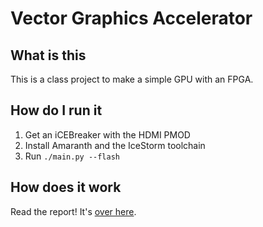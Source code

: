 # Vector Graphics Accelerator

## What is this
This is a class project to make a simple GPU with an FPGA.

## How do I run it
1. Get an iCEBreaker with the HDMI PMOD
2. Install Amaranth and the IceStorm toolchain
3. Run `./main.py --flash`

## How does it work
Read the report! It's [over here](https://github.com/gabrielkulp/fpga-gpu/releases).
